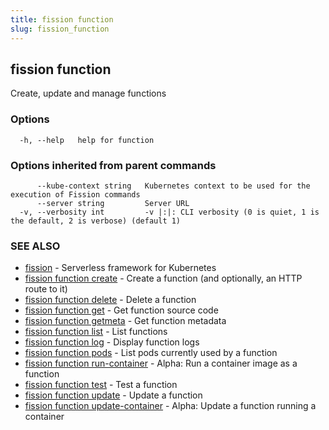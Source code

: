 ```yaml
---
title: fission function
slug: fission_function
---
```

## fission function

Create, update and manage functions

### Options

```
  -h, --help   help for function
```

### Options inherited from parent commands

```
      --kube-context string   Kubernetes context to be used for the execution of Fission commands
      --server string         Server URL
  -v, --verbosity int         -v |:|: CLI verbosity (0 is quiet, 1 is the default, 2 is verbose) (default 1)
```

### SEE ALSO

* [fission](/docs/fission-cli/fission/)	 - Serverless framework for Kubernetes
* [fission function create](/docs/fission-cli/fission_function_create/)	 - Create a function (and optionally, an HTTP route to it)
* [fission function delete](/docs/fission-cli/fission_function_delete/)	 - Delete a function
* [fission function get](/docs/fission-cli/fission_function_get/)	 - Get function source code
* [fission function getmeta](/docs/fission-cli/fission_function_getmeta/)	 - Get function metadata
* [fission function list](/docs/fission-cli/fission_function_list/)	 - List functions
* [fission function log](/docs/fission-cli/fission_function_log/)	 - Display function logs
* [fission function pods](/docs/fission-cli/fission_function_pods/)	 - List pods currently used by a function
* [fission function run-container](/docs/fission-cli/fission_function_run-container/)	 - Alpha: Run a container image as a function
* [fission function test](/docs/fission-cli/fission_function_test/)	 - Test a function
* [fission function update](/docs/fission-cli/fission_function_update/)	 - Update a function
* [fission function update-container](/docs/fission-cli/fission_function_update-container/)	 - Alpha: Update a function running a container

